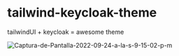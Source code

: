 # tailwind-keycloak-theme
tailwindUI + keycloak = awesome theme

<img src="https://i.ibb.co/yVr29kp/Captura-de-Pantalla-2022-09-24-a-la-s-9-15-02-p-m.png" alt="Captura-de-Pantalla-2022-09-24-a-la-s-9-15-02-p-m" border="0" />
